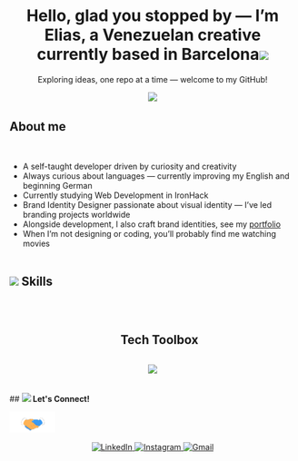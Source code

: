 <h1 align="center"><b>Hello, glad you stopped by — I’m Elias, a Venezuelan creative currently based in Barcelona</b><img src="https://media.giphy.com/media/hvRJCLFzcasrR4ia7z/giphy.gif" width="35"></h1>
<p align="center">
  Exploring ideas, one repo at a time — welcome to my GitHub!
</p>
<p align="center">
  <a href="https://github.com/DenverCoder1/readme-typing-svg"><img src="https://readme-typing-svg.herokuapp.com?font=Montserrat&color=white&size=27&center=true&vCenter=true&width=700&height=100&lines=Web+Development+Student;Passionate+about+UI+Styling+and+Visual+Design;Front-End+Enthusiast+;Love+to+learn+new+stuffs;"></a>
</p>


<!--About me-->
## **About me**
<br>

- A self-taught developer driven by curiosity and creativity
- Always curious about languages — currently improving my English and beginning German
- Currently studying Web Development in IronHack
- Brand Identity Designer passionate about visual identity — I’ve led branding projects worldwide
-  Alongside development, I also craft brand identities, see my [portfolio]([https://www.behance.net/97f5fb57morpi])
-  When I’m not designing or coding, you’ll probably find me watching movies
<br><br>

## <img src="https://media2.giphy.com/media/QssGEmpkyEOhBCb7e1/giphy.gif?cid=ecf05e47a0n3gi1bfqntqmob8g9aid1oyj2wr3ds3mg700bl&rid=giphy.gif" width ="25"><b> Skills</b>
<br>


<!--tech toolboxs-->
<div id="user-content-toc">
  <ul align="center">
    <summary><h2 style="display: inline-block">Tech Toolbox</h2></summary>
  </ul>
</div>
<p align="center">
  <a href="https://skillicons.dev">
    <img src="https://skillicons.dev/icons?i=html,css,vscode,idea,github,java,js,mysql,postman,ps,ai&perline=14" />
  </a>
</p>


<!--let's connect-->
<br>
## <img src="https://media.giphy.com/media/iY8CRBdQXODJSCERIr/giphy.gif" width="35"><b> Let's Connect! </b>
<br>

<img src="https://github.com/0xAbdulKhalid/0xAbdulKhalid/raw/main/assets/mdImages/handshake.gif" width="80"><br>

<p align="center">
  <a href="https://www.linkedin.com/in/eliasmoran/" target="_blank">
    <img alt="LinkedIn"
         src="https://img.shields.io/badge/LinkedIn-0A66C2?style=for-the-badge&logo=linkedin&logoColor=white" />
  </a>
  <a href="https://www.instagram.com/iameliasmoran/" target="_blank">
    <img alt="Instagram"
         src="https://img.shields.io/badge/Instagram-E4405F?style=for-the-badge&logo=instagram&logoColor=white" />
  </a>
  <a href="mailto:elimoranpi@gmail.com" target="_blank">
    <img alt="Gmail"
         src="https://img.shields.io/badge/Email-EA4335?style=for-the-badge&logo=gmail&logoColor=white" />
  </a>
</p>

